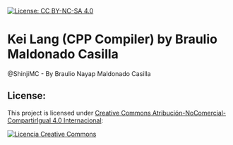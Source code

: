 [![License: CC BY-NC-SA 4.0](https://img.shields.io/badge/License-CC_BY--NC--SA_4.0-lightgrey.svg)](https://github.com/ShinjiMC/Kei-Lang-CPP-Compiler/blob/main/LICENSE)

# Kei Lang (CPP Compiler) by Braulio Maldonado Casilla

@ShinjiMC - By Braulio Nayap Maldonado Casilla

## License:

This project is licensed under [Creative Commons Atribución-NoComercial-CompartirIgual 4.0 Internacional](http://creativecommons.org/licenses/by-nc-sa/4.0/):

<a rel="license" href="http://creativecommons.org/licenses/by-nc-sa/4.0/">
  <img alt="Licencia Creative Commons" style="border-width:0" src="https://i.creativecommons.org/l/by-nc-sa/4.0/88x31.png" />
</a>
